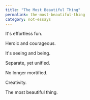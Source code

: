 ```yaml
---
title: "The Most Beautiful Thing"
permalink: the-most-beautiful-thing
category: not-essays
---
```


It's effortless fun.

Heroic and courageous.

It's seeing and being.

Separate, yet unified.

No longer mortified.

Creativity.

The most beautiful thing.
